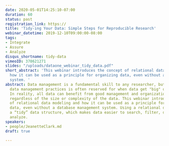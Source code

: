 ```yaml
---
date: 2020-05-01T14:25:10-07:00
duration: 60
status: past
registration_link: https://
title: 'Tidy-ing Your Data: Simple Steps for Reproducible Research'
webinar_datetime: 2019-12-10T09:00:00-08:00
tags:
- Integrate
- Assure
- Analyze
disqus_shortname: tidy-data
vimeoID: 378621271
slides: "/uploads/dataone_webinar_tidy_data.pdf"
short_abstract: 'This webinar introduces the concept of relational data modeling and
  how it can be used as a principle for organizing data, even without a database management
  system. '
abstract: Data management is a fundamental skill to any researcher, but implementing
  data management practices is often reserved for when data get "big" or "complex."
  In reality, all data can benefit from good management and organization practices,
  regardless of the size or complexity of the data. This webinar introduces the concept
  of relational data modeling and how it can be used as a principle for organizing
  data, even without a database management system. Using a relational data model creates
  a “tidy” data structure, which makes data easier to search, filter, document, and
  analyze.
speakers:
- people/JeanetteClark.md
draft: true

---
```

